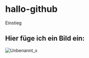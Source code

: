 # hallo-github
Einstieg
## Hier füge ich ein Bild ein:
![Unbenannt_x](https://user-images.githubusercontent.com/49555699/57182557-8ebbb600-6ea0-11e9-93f7-345fbaba67d7.PNG)

